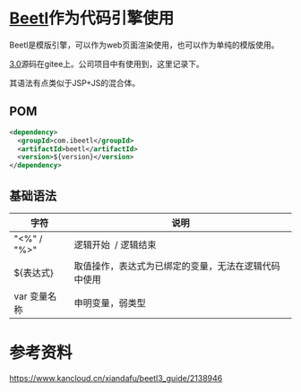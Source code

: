 # [Beetl](http://ibeetl.com/)作为代码引擎使用

Beetl是模版引擎，可以作为web页面渲染使用，也可以作为单纯的模版使用。

[3.0](https://gitee.com/xiandafu/beetl)源码在gitee上。公司项目中有使用到，这里记录下。

其语法有点类似于JSP+JS的混合体。

## 

## POM

```xml
<dependency>
  <groupId>com.ibeetl</groupId>
  <artifactId>beetl</artifactId>
  <version>${version}</version>
</dependency>
```

## 基础语法

| 字符          | 说明                         |
| ----------- | -------------------------- |
| "<%" / "%>" | 逻辑开始  / 逻辑结束               |
| ${表达式}      | 取值操作，表达式为已绑定的变量，无法在逻辑代码中使用 |
| var 变量名称    | 申明变量，弱类型                   |



# 参考资料

https://www.kancloud.cn/xiandafu/beetl3_guide/2138946 
